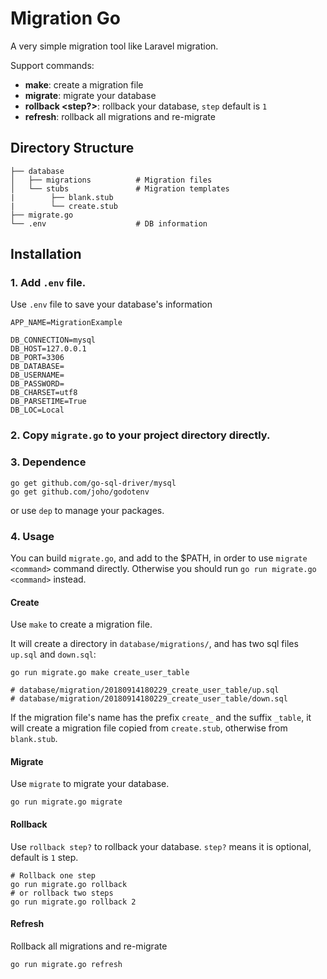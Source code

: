 # Migration Go

A very simple migration tool like Laravel migration.

Support commands:
- **make**: create a migration file
- **migrate**: migrate your database
- **rollback <step?>**: rollback your database, `step` default is `1`
- **refresh**: rollback all migrations and re-migrate

## Directory Structure
```
├── database
│   ├── migrations          # Migration files
│   └── stubs               # Migration templates
|        ├── blank.stub
|        └── create.stub
├── migrate.go
└── .env                    # DB information
```

## Installation
### 1. Add `.env` file.

Use `.env` file to save your database's information
```
APP_NAME=MigrationExample

DB_CONNECTION=mysql
DB_HOST=127.0.0.1
DB_PORT=3306
DB_DATABASE=
DB_USERNAME=
DB_PASSWORD=
DB_CHARSET=utf8
DB_PARSETIME=True
DB_LOC=Local
```

### 2. Copy `migrate.go` to your project directory directly.

### 3. Dependence

```
go get github.com/go-sql-driver/mysql
go get github.com/joho/godotenv
```

or use `dep` to manage your packages.

### 4. Usage

You can build `migrate.go`, and add to the $PATH, in order to use `migrate <command>` command directly. Otherwise you should run `go run migrate.go <command>` instead.

#### Create

Use `make` to create a migration file.

It will create a directory in `database/migrations/`, and has two sql files `up.sql` and `down.sql`:

```
go run migrate.go make create_user_table

# database/migration/20180914180229_create_user_table/up.sql
# database/migration/20180914180229_create_user_table/down.sql
```

If the migration file's name has the prefix `create_` and the suffix `_table`, it will create a migration file copied from `create.stub`, otherwise from `blank.stub`.

#### Migrate

Use `migrate` to migrate your database.

```
go run migrate.go migrate
```

#### Rollback

Use `rollback step?` to rollback your database. `step?` means it is optional, default is `1` step.

```
# Rollback one step
go run migrate.go rollback
# or rollback two steps
go run migrate.go rollback 2
```

#### Refresh

Rollback all migrations and re-migrate

```
go run migrate.go refresh
```